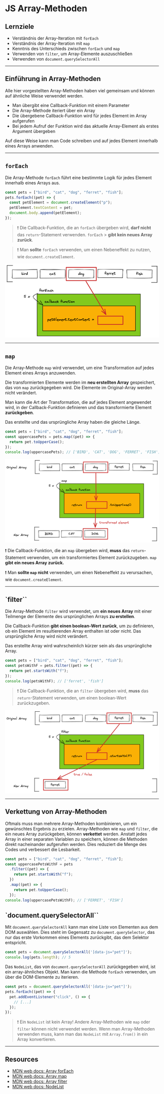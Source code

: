 # JS Array-Methoden

## Lernziele

- Verständnis der Array-Iteration mit `forEach`
- Verständnis der Array-Iteration mit `map`
- Kenntnis des Unterschieds zwischen `forEach` und `map`
- Verwenden von `filter`, um Array-Elemente auszuschließen
- Verwenden von `document.querySelectorAll`

---

## Einführung in Array-Methoden

Alle hier vorgestellten Array-Methoden haben viel gemeinsam und können auf ähnliche Weise verwendet werden.

- Man übergibt eine Callback-Funktion mit einem Parameter
- Die Array-Methode iteriert über ein Array
- Die übergebene Callback-Funktion wird für jedes Element im Array aufgerufen
- Bei jedem Aufruf der Funktion wird das aktuelle Array-Element als erstes Argument übergeben

Auf diese Weise kann man Code schreiben und auf jedes Element innerhalb eines Arrays anwenden.

---

## `forEach`

Die Array-Methode `forEach` führt eine bestimmte Logik für jedes Element innerhalb eines Arrays aus.

```js
const pets = ["bird", "cat", "dog", "ferret", "fish"];
pets.forEach((pet) => {
  const petElement = document.createElement("p");
  petElement.textContent = pet;
  document.body.append(petElement);
});
```

> ❗️ Die Callback-Funktion, die an `forEach` übergeben wird, **darf nicht** das `return`-Statement verwenden. `forEach` >
> **gibt kein neues Array zurück**.

> ❗️ Man **sollte** `forEach` verwenden, um einen Nebeneffekt zu nutzen, wie `document.createElement`.

![array-methods-forEach](./assets/array-methods-forEach.png)

---

## `map`

Die Array-Methode `map` wird verwendet, um eine Transformation auf jedes Element eines Arrays anzuwenden.

Die transformierten Elemente werden im **neu erstellten Array** gespeichert, das von `map` zurückgegeben wird. Die Elemente im Original-Array werden nicht verändert.

Man kann die Art der Transformation, die auf jedes Element angewendet wird, in der Callback-Funktion definieren und das transformierte Element **zurückgeben**.

Das erstellte und das ursprüngliche Array haben die gleiche Länge.

```js
const pets = ["bird", "cat", "dog", "ferret", "fish"];
const uppercasePets = pets.map((pet) => {
  return pet.toUpperCase();
});
console.log(uppercasePets); // ['BIRD', 'CAT', 'DOG', 'FERRET', 'FISH']
```

![array-methods-map](./assets/array-methods-map.png)

❗️ Die Callback-Funktion, die an `map` übergeben wird, **muss** das `return`-Statement verwenden, um ein transformiertes Element zurückzugeben. `map` **gibt ein neues Array zurück.**

❗️ Man **sollte `map` nicht** verwenden, um einen Nebeneffekt zu verursachen, wie `document.createElement`.

---

## `filter``

Die Array-Methode `filter` wird verwendet, um **ein neues Array** mit einer Teilmenge der Elemente des ursprünglichen Arrays **zu erstellen**.

Die Callback-Funktion **gibt einen boolean-Wert zurück**, um zu definieren, ob ein Element im resultierenden Array enthalten ist oder nicht. Das ursprüngliche Array wird nicht verändert.

Das erstellte Array wird wahrscheinlich kürzer sein als das ursprüngliche Array.

```js
const pets = ["bird", "cat", "dog", "ferret", "fish"];
const petsWithF = pets.filter((pet) => {
  return pet.startsWith("f");
});
console.log(petsWithF); // ['ferret', 'fish']
```

> ❗️ Die Callback-Funktion, die an `filter` übergeben wird, **muss** das `return`-Statement verwenden, um einen boolean-Wert zurückzugeben.

![array-methods-filter](./assets/array-methods-filter.png)

---

## Verkettung von Array-Methoden

Oftmals muss man mehrere Array-Methoden kombinieren, um ein gewünschtes Ergebnis zu erzielen. Array-Methoden wie `map` und `filter`, die ein neues Array zurückgeben, können **verkettet** werden. Anstatt jedes Array in einer separaten Variablen zu speichern, können die Methoden direkt nacheinander aufgerufen werden. Dies reduziert die Menge des Codes und verbessert die Lesbarkeit.

```js
const pets = ["bird", "cat", "dog", "ferret", "fish"];
const uppercasePetsWithF = pets
  .filter((pet) => {
    return pet.startsWith("f");
  })
  .map((pet) => {
    return pet.toUpperCase();
  });
console.log(uppercasePetsWithF); // ['FERRET', 'FISH']
```

## `document.querySelectorAll``

Mit `document.querySelectorAll` kann man eine Liste von Elementen aus dem DOM auswählen. Dies steht im Gegensatz zu `document.querySelector`, das nur das erste Vorkommen eines Elements zurückgibt, das dem Selektor entspricht.

```js
const pets = document.querySelectorAll('[data-js="pet"]');
console.log(pets.length); // 5
```

Das `NodeList`, das von `document.querySelectorAll` zurückgegeben wird, ist ein array-ähnliches Objekt. Man kann die Methode `forEach` verwenden, um über die DOM-Elemente zu iterieren.

```js
const pets = document.querySelectorAll('[data-js="pet"]');
pets.forEach((pet) => {
  pet.addEventListener("click", () => {
    // [...]
  });
});
```

> ❗️ Ein `NodeList` ist kein Array! Andere Array-Methoden wie `map` oder `filter` können nicht verwendet werden. Wenn man Array-Methoden verwenden muss, kann man das `NodeList` mit `Array.from()` in ein Array konvertieren.

---

## Resources

- [MDN web docs: Array forEach](https://developer.mozilla.org/en-US/docs/Web/JavaScript/Reference/Global_Objects/Array/forEach)
- [MDN web docs: Array map](https://developer.mozilla.org/en-US/docs/Web/JavaScript/Reference/Global_Objects/Array/map)
- [MDN web docs: Array filter](https://developer.mozilla.org/en-US/docs/Web/JavaScript/Reference/Global_Objects/Array/filter)
- [MDN web docs: NodeList](https://developer.mozilla.org/en-US/docs/Web/API/NodeList)
